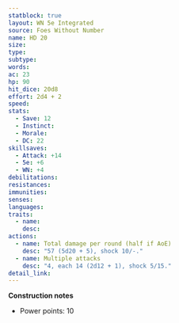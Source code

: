 ```yaml
---
statblock: true
layout: WN 5e Integrated
source: Foes Without Number
name: HD 20
size: 
type: 
subtype: 
words: 
ac: 23
hp: 90
hit_dice: 20d8
effort: 2d4 + 2
speed: 
stats:
  - Save: 12
  - Instinct: 
  - Morale:
  - DC: 22
skillsaves:
  - Attack: +14
  - 5e: +6
  - WN: +4
debilitations: 
resistances:
immunities:
senses:
languages: 
traits:
  - name: 
    desc: 
actions:
  - name: Total damage per round (half if AoE)
    desc: "57 (5d20 + 5), shock 10/-."
  - name: Multiple attacks
    desc: "4, each 14 (2d12 + 1), shock 5/15."
detail_link: 
---
```


**Construction notes**
- Power points: 10

